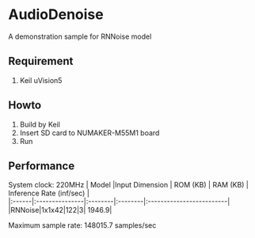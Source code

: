 # AudioDenoise
A demonstration sample for RNNoise model
## Requirement
1. Keil uVision5
## Howto
1. Build by Keil
2. Insert SD card to NUMAKER-M55M1 board
3. Run
## Performance
System clock: 220MHz
| Model |Input Dimension | ROM (KB) | RAM (KB) | Inference Rate (inf/sec) |  
|:------|:---------------|:--------|:--------|:-------------------------|
|RNNoise|1x1x42|122|3| 1946.9|

Maximum sample rate: 148015.7 samples/sec
